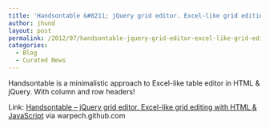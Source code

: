 ```yaml
---
title: 'Handsontable &#8211; jQuery grid editor. Excel-like grid editing with HTML &#038; JavaScript'
author: jhund
layout: post
permalink: /2012/07/handsontable-jquery-grid-editor-excel-like-grid-editing-with-html-javascript/
categories:
  - Blog
  - Curated News
---
```

Handsontable is a minimalistic approach to Excel-like table editor in HTML & jQuery. With column and row headers!

Link: [Handsontable &#8211; jQuery grid editor. Excel-like grid editing with HTML & JavaScript][1] via warpech.github.com

 [1]: http://bit.ly/NyIcXw